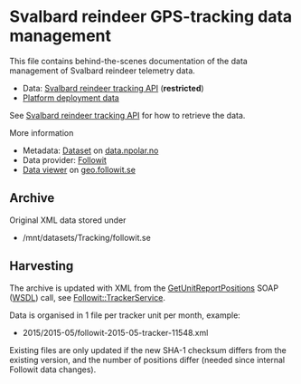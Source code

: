 # Svalbard reindeer GPS-tracking data management

This file contains behind-the-scenes documentation of the data management of Svalbard reindeer telemetry data.
* Data: [Svalbard reindeer tracking API](https://api.npolar.no/tracking/svalbard-reindeer/?q=) (**restricted**)
* [Platform deployment data](http://api.npolar.no/tracking/deployment/?q=&filter-provider=followit.se&object=Svalbard+reindeer)

See [Svalbard reindeer tracking API](https://github.com/npolar/api.npolar.no/wiki/Svalbard-reindeer-tracking-API) for how to retrieve the data.

More information
* Metadata: [Dataset](https://data.npolar.no/dataset/e62ec1a4-9aac-4a2f-9973-76d772c87f94) on [data.npolar.no](https://data.npolar.no/dataset/e62ec1a4-9aac-4a2f-9973-76d772c87f94)
* Data provider: [Followit](http://followit.se)
* [Data viewer](http://geo.followit.se/Pages/LoginPage.aspx) on [geo.followit.se](http://geo.followit.se)

## Archive
Original XML data stored under
* /mnt/datasets/Tracking/followit.se

## Harvesting
The archive is updated with XML from the [GetUnitReportPositions](http://total.followit.se/DataAccess/TrackerService.asmx?op=GetUnitReportPositions) SOAP ([WSDL](http://total.followit.se/DataAccess/TrackerService.asmx?WSDL))
call, see [Followit::TrackerService](https://github.com/npolar/api.npolar.no/blob/master/external/followit.se/ruby/lib/followit/tracker_service.rb).

Data is organised in 1 file per tracker unit per month, example:
* 2015/2015-05/followit-2015-05-tracker-11548.xml

Existing files are only updated if the new SHA-1 checksum differs from the existing version, and the number of positions differ (needed since internal Followit data changes).